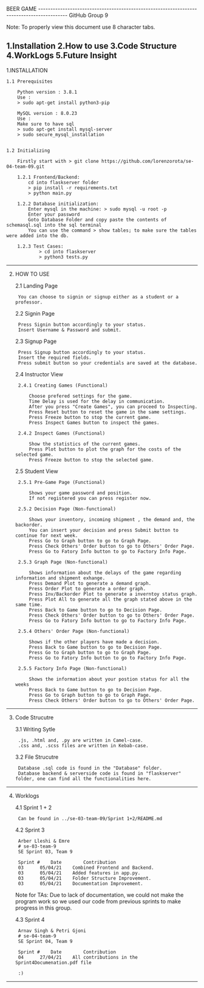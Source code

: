 BEER GAME ------------------------------------------------------------------------------------------ GitHub Group 9

Note: To properly view this document use 8 character tabs.

1.Installation
2.How to use
3.Code Structure
4.WorkLogs
5.Future Insight
----------------------------------------------------------------------------------------------------------------------
1.INSTALLATION

	1.1 Prerequisites

		Python version : 3.8.1
		Use :
		> sudo apt-get install python3-pip

		MySQL version : 8.0.23
		Use :
		Make sure to have sql 
		> sudo apt-get install mysql-server
		> sudo secure_mysql_installation

	
	1.2 Initializing
		
		Firstly start with > git clone https://github.com/lorenzorota/se-04-team-09.git
		
		1.2.1 Frontend/Backend:
			cd into flaskserver folder
			> pip install -r requirements.txt
			> python main.py
		
		1.2.2 Database initialization:
			Enter mysql in the machine: > sudo mysql -u root -p
			Enter your password
			Goto Database Folder and copy paste the contents of schemasql.sql into the sql terminal
			You can use the command > show tables; to make sure the tables were added into the db. 

		1.2.3 Test Cases:
				> cd into flaskserver
				> python3 tests.py
----------------------------------------------------------------------------------------------------------------------
2. HOW TO USE
	
	2.1 Landing Page
	
		You can choose to signin or signup either as a student or a professor.
		 
	2.2 Signin Page
		
		Press Signin button accordingly to your status.
		Insert Username & Password and submit.

	2.3 Signup Page
		
		Press Signup button accordingly to your status.
		Insert the required fields.
		Press submit button so your credentials are saved at the database.

	2.4 Instructor View

		2.4.1 Creating Games (Functional)

			Choose prefered settings for the game.
			Time Delay is used for the delay in communication.
			After you press "Create Games", you can proceed to Inspecting.
			Press Reset button to reset the game in the same settings.
			Press Freeze button to stop the current game.
			Press Inspect Games button to inspect the games.
		
		2.4.2 Inspect Games (Functional)
			
			Show the statistics of the current games.
			Press Plot button to plot the graph for the costs of the selected game.
			Press Freeze button to stop the selected game.
			
	2.5 Student View
				
		2.5.1 Pre-Game Page (Functional)
			
			Shows your game password and position.
			If not registered you can press register now.
		
		2.5.2 Decision Page (Non-functional)
			
			Shows your inventory, incoming shipment , the demand and, the backorder.
			You can insert your decision and press Submit button to continue for next week.
			Press Go to Graph button to go to Graph Page.
			Press Check Others' Order button to go to Others' Order Page.
			Press Go to Fatory Info button to go to Factory Info Page.
			
		2.5.3 Graph Page (Non-functional)

			Shows information about the delays of the game regarding information and shipment exhange.
			Press Demand Plot to generate a demand graph.
			Press Order Plot to generate a order graph.
			Press Inv/Backorder Plot to generate a inverntoy status graph.
			Press Plot All to generate all the graph stated above in the same time.
			Press Back to Game button to go to Decision Page.
			Press Check Others' Order button to go to Others' Order Page.
			Press Go to Fatory Info button to go to Factory Info Page.
		
		2.5.4 Others' Order Page (Non-functional)
			
			Shows if the other players have made a decision.
			Press Back to Game button to go to Decision Page.
			Press Go to Graph button to go to Graph Page.
			Press Go to Fatory Info button to go to Factory Info Page.

		2.5.5 Factory Info Page (Non-functional)
			
			Shows the information about your postion status for all the weeks 
			Press Back to Game button to go to Decision Page.
			Press Go to Graph button to go to Graph Page.
			Press Check Others' Order button to go to Others' Order Page.

----------------------------------------------------------------------------------------------------------------------
3. Code Strucutre

	3.1 Writing Sytle
		
		.js, .html and, .py are written in Camel-case.
		.css and, .scss files are written in Kebab-case.

	3.2 File Strucutre
		
		Database .sql code is found in the "Database" folder.
		Database backend & serverside code is found in "flaskserver" folder, one can find all the functionalities here.
-----------------------------------------------------------------------------------------------------------------------
4. Worklogs

	4.1 Sprint 1 + 2

		Can be found in ../se-03-team-09/Sprint 1+2/README.md
	
	4.2 Sprint 3
		
		Arber Lleshi & Emre
		# se-03-team-9
		SE Sprint 03, Team 9
		
		Sprint #	Date		Contribution
		03		05/04/21	Combined Frontend and Backend.
		03		05/04/21	Added features in app.py.
		03		05/04/21	Folder Structure Improvement.
		03		05/04/21	Documentation Improvement.
		
	Note for TAs: Due to lack of documentation, we could not make the program work so we used our code from previous sprints to make progress in this group.
	
	4.3 Sprint 4
		
		Arnav Singh & Petri Gjoni
		# se-04-team-9
		SE Sprint 04, Team 9
		
		Sprint #	Date		Contribution
		04		27/04/21 	All contributions in the Sprint4Documenation.pdf file
		
		:)

-----------------------------------------------------------------------------------------------------------------------

		

